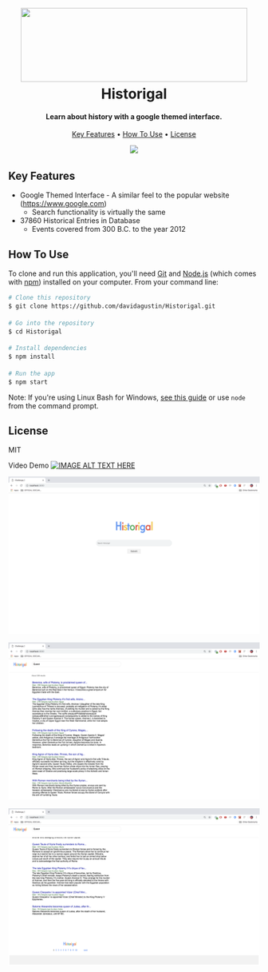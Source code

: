 <h1 align="center">
<br>
<img style="-webkit-user-select: none;cursor: zoom-in;" src="https://i.imgur.com/zU3F2wi.png" width="454" height="148">
<br>
Historigal
<br>
</h1>

<h4 align="center">Learn about history with a google themed interface.</h4>

<p align="center">
  <a href="#key-features">Key Features</a> •
  <a href="#how-to-use">How To Use</a> •
  <a href="#license">License</a>
</p>

<div style="text-align:center"><img src ="https://media.giphy.com/media/fCU05bPSg1Yv92bYZ6/giphy.gif" /></div>


## Key Features

* Google Themed Interface - A similar feel to the popular website (https://www.google.com)
  - Search functionality is virtually the same
* 37860 Historical Entries in Database
  - Events covered from 300 B.C. to the year 2012

## How To Use

To clone and run this application, you'll need [Git](https://git-scm.com) and [Node.js](https://nodejs.org/en/download/) (which comes with [npm](http://npmjs.com)) installed on your computer. From your command line:

```bash
# Clone this repository
$ git clone https://github.com/davidagustin/Historigal.git

# Go into the repository
$ cd Historigal

# Install dependencies
$ npm install

# Run the app
$ npm start
```

Note: If you're using Linux Bash for Windows, [see this guide](https://www.howtogeek.com/261575/how-to-run-graphical-linux-desktop-applications-from-windows-10s-bash-shell/) or use `node` from the command prompt.



## License
MIT


Video Demo
[![IMAGE ALT TEXT HERE](https://img.youtube.com/vi/I1kPXAtivOs/0.jpg)](https://www.youtube.com/watch?v=I1kPXAtivOs)

![All google themed CSS](https://github.com/davidagustin/Historigal/blob/master/images/Screen%20Shot%202019-01-31%20at%201.11.36%20AM.png)

![With Search and Sticky like google](https://github.com/davidagustin/Historigal/blob/master/images/Screen%20Shot%202019-01-31%20at%201.11.41%20AM.png)

![Pagination is implemented](https://github.com/davidagustin/Historigal/blob/master/images/Screen%20Shot%202019-01-31%20at%201.11.42%20AM.png)
